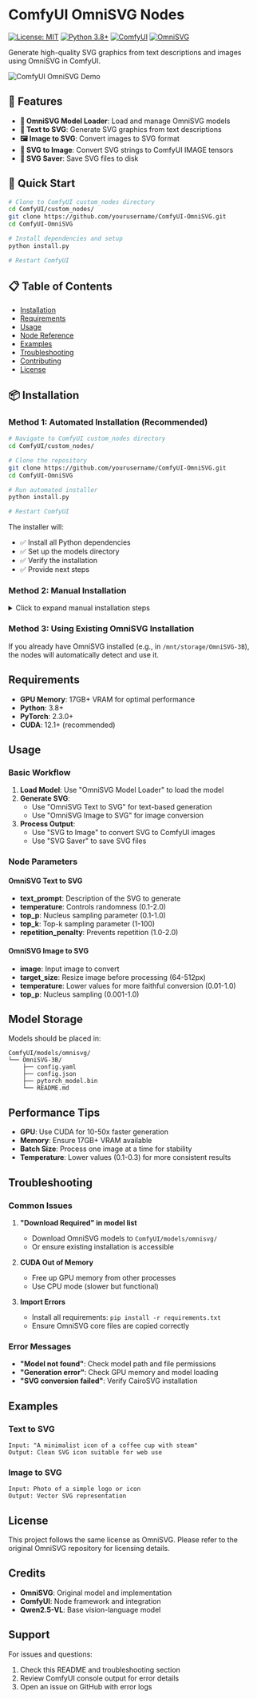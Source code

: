 # ComfyUI OmniSVG Nodes

[![License: MIT](https://img.shields.io/badge/License-MIT-yellow.svg)](https://opensource.org/licenses/MIT)
[![Python 3.8+](https://img.shields.io/badge/python-3.8+-blue.svg)](https://www.python.org/downloads/)
[![ComfyUI](https://img.shields.io/badge/ComfyUI-Compatible-green.svg)](https://github.com/comfyanonymous/ComfyUI)
[![OmniSVG](https://img.shields.io/badge/OmniSVG-3B-orange.svg)](https://github.com/OmniSVG/OmniSVG)

Generate high-quality SVG graphics from text descriptions and images using OmniSVG in ComfyUI.

![ComfyUI OmniSVG Demo](https://via.placeholder.com/800x400/1a1a1a/ffffff?text=ComfyUI+OmniSVG+Demo)

## 🎯 Features

- **🔧 OmniSVG Model Loader**: Load and manage OmniSVG models
- **📝 Text to SVG**: Generate SVG graphics from text descriptions
- **🖼️ Image to SVG**: Convert images to SVG format
- **🔄 SVG to Image**: Convert SVG strings to ComfyUI IMAGE tensors
- **💾 SVG Saver**: Save SVG files to disk

## 🚀 Quick Start

```bash
# Clone to ComfyUI custom_nodes directory
cd ComfyUI/custom_nodes/
git clone https://github.com/yourusername/ComfyUI-OmniSVG.git
cd ComfyUI-OmniSVG

# Install dependencies and setup
python install.py

# Restart ComfyUI
```

## 📋 Table of Contents

- [Installation](#installation)
- [Requirements](#requirements)
- [Usage](#usage)
- [Node Reference](#node-reference)
- [Examples](#examples)
- [Troubleshooting](#troubleshooting)
- [Contributing](#contributing)
- [License](#license)

## 📦 Installation

### Method 1: Automated Installation (Recommended)

```bash
# Navigate to ComfyUI custom_nodes directory
cd ComfyUI/custom_nodes/

# Clone the repository
git clone https://github.com/yourusername/ComfyUI-OmniSVG.git
cd ComfyUI-OmniSVG

# Run automated installer
python install.py

# Restart ComfyUI
```

The installer will:
- ✅ Install all Python dependencies
- ✅ Set up the models directory
- ✅ Verify the installation
- ✅ Provide next steps

### Method 2: Manual Installation

<details>
<summary>Click to expand manual installation steps</summary>

1. **Clone Repository**
   ```bash
   cd ComfyUI/custom_nodes/
   git clone https://github.com/yourusername/ComfyUI-OmniSVG.git
   cd ComfyUI-OmniSVG
   ```

2. **Install Dependencies**
   ```bash
   pip install -r requirements.txt
   ```

3. **Download Model Weights**
   ```bash
   # Create models directory
   mkdir -p ../../models/omnisvg/

   # Download model (requires huggingface-cli)
   huggingface-cli download OmniSVG/OmniSVG --local-dir ../../models/omnisvg/OmniSVG-3B
   ```

4. **Restart ComfyUI**

</details>

### Method 3: Using Existing OmniSVG Installation

If you already have OmniSVG installed (e.g., in `/mnt/storage/OmniSVG-3B`), the nodes will automatically detect and use it.

## Requirements

- **GPU Memory**: 17GB+ VRAM for optimal performance
- **Python**: 3.8+
- **PyTorch**: 2.3.0+
- **CUDA**: 12.1+ (recommended)

## Usage

### Basic Workflow

1. **Load Model**: Use "OmniSVG Model Loader" to load the model
2. **Generate SVG**: 
   - Use "OmniSVG Text to SVG" for text-based generation
   - Use "OmniSVG Image to SVG" for image conversion
3. **Process Output**:
   - Use "SVG to Image" to convert SVG to ComfyUI images
   - Use "SVG Saver" to save SVG files

### Node Parameters

#### OmniSVG Text to SVG
- **text_prompt**: Description of the SVG to generate
- **temperature**: Controls randomness (0.1-2.0)
- **top_p**: Nucleus sampling parameter (0.1-1.0)
- **top_k**: Top-k sampling parameter (1-100)
- **repetition_penalty**: Prevents repetition (1.0-2.0)

#### OmniSVG Image to SVG
- **image**: Input image to convert
- **target_size**: Resize image before processing (64-512px)
- **temperature**: Lower values for more faithful conversion (0.01-1.0)
- **top_p**: Nucleus sampling (0.001-1.0)

## Model Storage

Models should be placed in:
```
ComfyUI/models/omnisvg/
└── OmniSVG-3B/
    ├── config.yaml
    ├── config.json
    ├── pytorch_model.bin
    └── README.md
```

## Performance Tips

- **GPU**: Use CUDA for 10-50x faster generation
- **Memory**: Ensure 17GB+ VRAM available
- **Batch Size**: Process one image at a time for stability
- **Temperature**: Lower values (0.1-0.3) for more consistent results

## Troubleshooting

### Common Issues

1. **"Download Required" in model list**
   - Download OmniSVG models to `ComfyUI/models/omnisvg/`
   - Or ensure existing installation is accessible

2. **CUDA Out of Memory**
   - Free up GPU memory from other processes
   - Use CPU mode (slower but functional)

3. **Import Errors**
   - Install all requirements: `pip install -r requirements.txt`
   - Ensure OmniSVG core files are copied correctly

### Error Messages

- **"Model not found"**: Check model path and file permissions
- **"Generation error"**: Check GPU memory and model loading
- **"SVG conversion failed"**: Verify CairoSVG installation

## Examples

### Text to SVG
```
Input: "A minimalist icon of a coffee cup with steam"
Output: Clean SVG icon suitable for web use
```

### Image to SVG
```
Input: Photo of a simple logo or icon
Output: Vector SVG representation
```

## License

This project follows the same license as OmniSVG. Please refer to the original OmniSVG repository for licensing details.

## Credits

- **OmniSVG**: Original model and implementation
- **ComfyUI**: Node framework and integration
- **Qwen2.5-VL**: Base vision-language model

## Support

For issues and questions:
1. Check this README and troubleshooting section
2. Review ComfyUI console output for error details
3. Open an issue on GitHub with error logs
